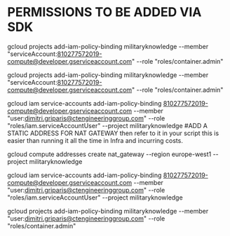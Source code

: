 # PERMISSIONS TO BE ADDED VIA SDK

gcloud projects add-iam-policy-binding militaryknowledge --member "serviceAccount:810277572019-compute@developer.gserviceaccount.com" --role "roles/container.admin"

gcloud projects add-iam-policy-binding militaryknowledge --member "serviceAccount:810277572019-compute@developer.gserviceaccount.com" --role "roles/container.admin"

gcloud iam service-accounts add-iam-policy-binding 810277572019-compute@developer.gserviceaccount.com --member "user:dimitri.griparis@ctengineeringgroup.com" --role "roles/iam.serviceAccountUser" --project militaryknowledge 
#ADD A STATIC ADDRESS FOR NAT GATEWAY 
then refer to it in your script this is easier than running it all the time in Infra and incurring costs.

gcloud compute addresses create nat_gateway --region europe-west1 --project militaryknowledge

gcloud iam service-accounts add-iam-policy-binding 810277572019-compute@developer.gserviceaccount.com --member "user:dimitri.griparis@ctengineeringgroup.com" --role "roles/iam.serviceAccountUser" --project militaryknowledge

gcloud projects add-iam-policy-binding militaryknowledge --member "user:dimitri.griparis@ctengineeringgroup.com" --role "roles/container.admin"    

